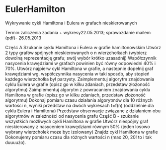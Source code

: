 EulerHamilton
=============

Wykrywanie cykli Hamiltona i Eulera w grafach nieskierowanych


Termin zaliczenia zadania + wykresy22.05.2013; sprawozdanie mailem (pdf)- 26.05.2013 
 

Część A Szukanie cyklu Hamiltona i Eulera w grafie hamiltonowskim
Utwórz 2 typy grafów spójnych nieskierowanych o n wierzchołkach (wybierz dowolną reprezentację grafu; swój wybór krótko uzasadnij) 
Współczynnik nasycenia krawędziami w grafach powinien być równy odpowiedni 40% i 70%. Utwórz najpierw cykl Hamiltona w grafie, a nastepnie dopełnij graf krawędziami wg. współczynnika nasycenia w taki sposób, aby stopień każdego wierzchołka był parzysty. 
Zaimplementuj algorytm znajdowania cyklu Eulera w grafie (opisz go w kilku zdaniach, przedstaw złożoność algorytmu) 
Zaimplementuj algorytm z powracaniem znajdowania cyklu Hamiltona w grafie (opisz go w kilku zdaniach, przedstaw złożoność algorytmu) 
Dokonaj pomiaru czasu działania algorytmów dla 10 różnych wartości n, wyniki przedstaw na dwóch wykresach t=f(n) (oddzielnie dla cyklu Eulera i Hamiltona) 
Przedstaw obserwacje związane z działaniem obu algorytmów w zależności od nasycenia grafu 
Część B - szukanie wszystkich możliwych cykli Hamiltona w grafie
Utwórz niespójny graf nieskierowany z nasyceniem krawędziami równym 50% (jeden losowo wybrany wierzcholek moze byc izolowany) 
Znajdz cykl Hamiltona w grafie 
Dokonujemy pomiaru czasu dla różnych wartości n (max 20, 20! to i tak duuuużo).
